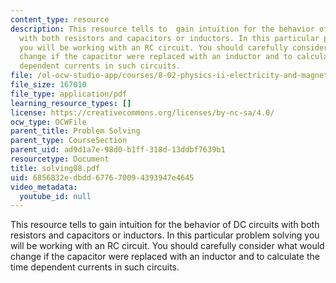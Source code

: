 ```yaml
---
content_type: resource
description: This resource tells to  gain intuition for the behavior of DC circuits
  with both resistors and capacitors or inductors. In this particular problem solving
  you will be working with an RC circuit. You should carefully consider what would
  change if the capacitor were replaced with an inductor and to calculate the time
  dependent currents in such circuits.
file: /ol-ocw-studio-app/courses/8-02-physics-ii-electricity-and-magnetism-spring-2007/6856832edbdd677670094393947e4645_solving08.pdf
file_size: 167010
file_type: application/pdf
learning_resource_types: []
license: https://creativecommons.org/licenses/by-nc-sa/4.0/
ocw_type: OCWFile
parent_title: Problem Solving
parent_type: CourseSection
parent_uid: ad9d1a7e-98d0-b1ff-318d-13ddbf7639b1
resourcetype: Document
title: solving08.pdf
uid: 6856832e-dbdd-6776-7009-4393947e4645
video_metadata:
  youtube_id: null
---
```

This resource tells to  gain intuition for the behavior of DC circuits with both resistors and capacitors or inductors. In this particular problem solving you will be working with an RC circuit. You should carefully consider what would change if the capacitor were replaced with an inductor and to calculate the time dependent currents in such circuits.
